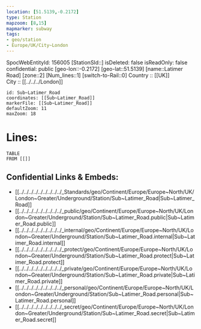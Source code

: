 ```yaml
---
location: [51.5139,-0.2172] 
type: Station 
mapzoom: [8,15] 
mapmarker: subway 
tags:
- geo/station
- Europe/UK/City~London
---
```

SpocWebEntityId: 156005
[StationSId::] 
isDeleted: false
isReadOnly: false
confidential: public
[geo-lon::-0.2172] 
[geo-lat::51.5139] 
[name::Latimer Road] 
[zone::2] 
[Num_lines::1] 
[switch-to-Rail::0] 
Country :: [[UK]]  
City :: [[../../../London]]  


```leaflet
id: Sub~Latimer_Road
coordinates: [[Sub~Latimer_Road]] 
markerFile: [[Sub~Latimer_Road]] 
defaultZoom: 11 
maxZoom: 18
```


# Lines: 
```dataview
TABLE 
FROM [[]] 
```

## Confidential Links & Embeds: 
- [[../../../../../../../../../_Standards/geo/Continent/Europe/Europe~North/UK/London~Greater/Underground/Station/Sub~Latimer_Road|Sub~Latimer_Road]] 
- [[../../../../../../../../../_public/geo/Continent/Europe/Europe~North/UK/London~Greater/Underground/Station/Sub~Latimer_Road.public|Sub~Latimer_Road.public]] 
- [[../../../../../../../../../_internal/geo/Continent/Europe/Europe~North/UK/London~Greater/Underground/Station/Sub~Latimer_Road.internal|Sub~Latimer_Road.internal]] 
- [[../../../../../../../../../_protect/geo/Continent/Europe/Europe~North/UK/London~Greater/Underground/Station/Sub~Latimer_Road.protect|Sub~Latimer_Road.protect]] 
- [[../../../../../../../../../_private/geo/Continent/Europe/Europe~North/UK/London~Greater/Underground/Station/Sub~Latimer_Road.private|Sub~Latimer_Road.private]] 
- [[../../../../../../../../../_personal/geo/Continent/Europe/Europe~North/UK/London~Greater/Underground/Station/Sub~Latimer_Road.personal|Sub~Latimer_Road.personal]] 
- [[../../../../../../../../../_secret/geo/Continent/Europe/Europe~North/UK/London~Greater/Underground/Station/Sub~Latimer_Road.secret|Sub~Latimer_Road.secret]] 
